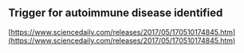 ## Trigger for autoimmune disease identified
  
  [https://www.sciencedaily.com/releases/2017/05/170510174845.htm](https://www.sciencedaily.com/releases/2017/05/170510174845.htm)